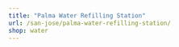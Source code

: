 ```yaml
---
title: "Palma Water Refilling Station"
url: /san-jose/palma-water-refilling-station/
shop: water
---
```

